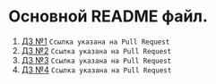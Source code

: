 # Основной README файл.

1. [ДЗ №1](https://github.com/ylabio/react-webinar-3/pull/41) `Ссылка указана на Pull Request`
2. [ДЗ №2](https://github.com/ylabio/react-webinar-3/pull/178) `Ссылка указана на Pull Request`
3. [ДЗ №3](https://github.com/ylabio/react-webinar-3/pull/249) `Ссылка указана на Pull Request`
4. [ДЗ №4](https://github.com/ylabio/react-webinar-3/pull/312) `Ссылка указана на Pull Request`
